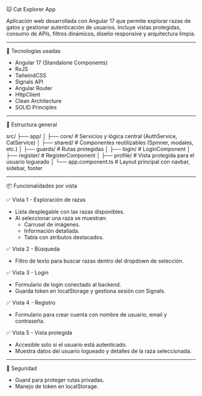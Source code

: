 
🐱 Cat Explorer App

Aplicación web desarrollada con Angular 17 que permite explorar razas de gatos y gestionar autenticación de usuarios. Incluye vistas protegidas, consumo de APIs, filtros dinámicos, diseño responsive y arquitectura limpia.

---

🚀 Tecnologías usadas

- Angular 17 (Standalone Components)
- RxJS
- TailwindCSS
- Signals API
- Angular Router
- HttpClient
- Clean Architecture
- SOLID Principles

---

🧭 Estructura general

src/
├── app/
│   ├── core/              # Servicios y lógica central (AuthService, CatService)
│   ├── shared/            # Componentes reutilizables (Spinner, modales, etc.)
│   ├── guards/            # Rutas protegidas
│   ├── login/             # LoginComponent
│   ├── register/          # RegisterComponent
│   ├── profile/           # Vista protegida para el usuario logueado
│   └── app.component.ts   # Layout principal con navbar, sidebar, footer

---

📦 Funcionalidades por vista

✅ Vista 1 - Exploración de razas
- Lista desplegable con las razas disponibles.
- Al seleccionar una raza se muestran:
  - Carrusel de imágenes.
  - Información detallada.
  - Tabla con atributos destacados.

✅ Vista 2 - Búsqueda
- Filtro de texto para buscar razas dentro del dropdown de selección.

✅ Vista 3 - Login
- Formulario de login conectado al backend.
- Guarda token en localStorage y gestiona sesión con Signals.

✅ Vista 4 - Registro
- Formulario para crear cuenta con nombre de usuario, email y contraseña.

✅ Vista 5 - Vista protegida
- Accesible solo si el usuario está autenticado.
- Muestra datos del usuario logueado y detalles de la raza seleccionada.

---

🔐 Seguridad
- Guard para proteger rutas privadas.
- Manejo de token en localStorage.
